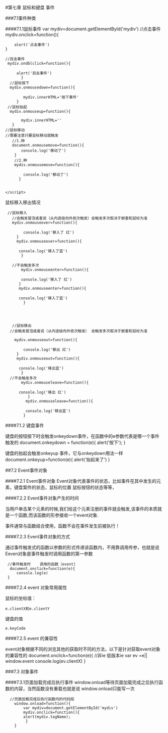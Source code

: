 #第七章  鼠标和键盘 事件

###7.1事件种类

####7.1.1鼠标事件
    var mydiv=document.getElementById('mydiv')
    //点击事件
    mydiv.onclick=function(){

        alert('点击事件')
    }

    //双击事件
     mydiv.ondblclick=function(){

         alert('双击事件')
           }
      //鼠标按下
      mydiv.onmousedown=function(){

            mydiv.innerHTML='按下事件'
         }
     //鼠标抬起
      mydiv.onmouseup=function(){

           mydiv.innerHTML=''
       }
    //鼠标移动
    //需要注意只要鼠标移动就触发
       //1.种
       document.onmousemove=function(){
           console.log('移动了')
        }
        //2.种
        mydiv.onmousemove=function(){

            console.log('移动了')
          }
    
     
    </script>


 
   鼠标移入移出情况
     


     //鼠标移入
       //会触发冒泡或者说（从内逐级向外依次触发）会触发多次取决于嵌套和鼠标为准
       mydiv.onmouseover=function(){

            console.log('移入了 红')
         }
         mydiv.onmouseover=function(){

          console.log('移入了蓝')
           }

       //不会触发多次
           mydiv.onmouseenter=function(){

           console.log('移入了 红')
          }
          mydiv.onmouseenter=function(){

          console.log('移入了蓝')
            }



   
       //鼠标移出
      //会触发冒泡或者说（从内逐级向外依次触发） 会触发多次取决于嵌套和鼠标为准
  
        mydiv.onmouseout=function(){

            console.log('移出 红')
         }
         mydiv.onmouseout=function(){

          console.log('移出蓝')
           }
      //不会触发多次
           mydiv.onmouseleave=function(){

          console.log('移出 红')
              }
             mydiv.onmouseleave=function(){

             console.log('移出蓝')
            }


####7.1.2 键盘事件
    
 键盘的按钮按下时会触发onkeydown事件，在函数中的e参数代表是哪一个事件触发的
           document.onkeydown = function(e){
             alert('按下');
        }

 键盘的抬起会触发onkeyup 事件，它与onkeydown用法一样
          document.onkeyup=function(e){
            alert('抬起来了')
        }

##7.2  Event事件对象
  

####7.2.1  Event事件对象
Event对象代表事件的状态，比如事件在其中发生的元素，键盘案件的状态，鼠标的位置  鼠标按钮的状态等等，
 

####7.2.2 Event事件对象产生的时间
 
当用户单击某个元素的时候,我们给这个元素注册的事件就会触发,该事件的本质就是一个函数,而该函数的形参接收一个event对象.

事件通常与函数结合使用，函数不会在事件发生前被执行！


####7.2.3 Event事件对象的方式

通过事件触发式的函数以参数的形式传递该函数内，不用靠调用传参，也就是说Eeven对象是事件触发时调用函数的第一参数


     //事件触发时    调用的函数（event)
      document.onclick=function(e){
         console.log(e)
     } 

####7.2.4  event 对象常用属性


鼠标的坐标值：
	
	e.clientX和e.clientY

键盘的值

	e.keyCode


####7.2.5 event 的兼容性

event对象根据不同的浏览其他的获取时不同的方法，以下是针对获取event对象的兼容性的
    document.onclick=function(e){
          //非ie    低版本ie
          var ev =e||  window.event
         console.log(ev.clientX)
     }



###7.3 对象事件

####7.3.1页面加载完成后执行事件
  window.onload等待页面加载完成之后执行函数的内容，当然函数没有重载也就是说  window.onload只能写一次


      //页面加载完成后执行函数内的代码段
        window.onload=function(){
            var mydiv=document.getElementById('mydiv')
            mydiv.onclick=function(){
            alert(mydiv.tagName);
             }
        }
